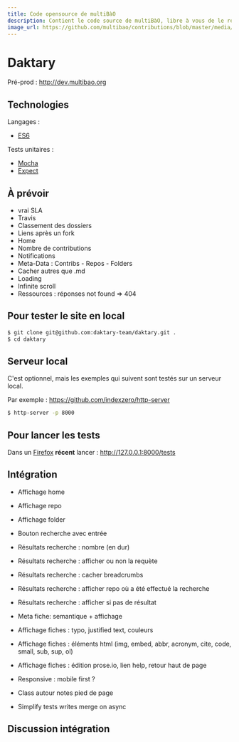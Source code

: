 ```yaml
---
title: Code opensource de multiBàO
description: Contient le code source de multiBàO, libre à vous de le réutiliser pour d'autres usages. A consulter sur GitHub.
image_url: https://github.com/multibao/contributions/blob/master/media/daktary.jpg?raw=true
---
```


# Daktary

Pré-prod : http://dev.multibao.org

## Technologies

Langages :
* [ES6](https://developer.mozilla.org/en-US/docs/Web/JavaScript/New_in_JavaScript/ECMAScript_6_support_in_Mozilla)

Tests unitaires :
* [Mocha](https://mochajs.org/)
* [Expect](https://github.com/Automattic/expect.js)

## À prévoir
* vrai SLA
* Travis
* Classement des dossiers
* Liens après un fork
* Home
* Nombre de contributions
* Notifications
* Meta-Data : Contribs - Repos - Folders
* Cacher autres que .md
* Loading
* Infinite scroll
* Ressources : réponses not found => 404

## Pour tester le site en local
```bash
$ git clone git@github.com:daktary-team/daktary.git .
$ cd daktary
```

## Serveur local
C'est optionnel, mais les exemples qui suivent sont testés sur un serveur local.

Par exemple :
https://github.com/indexzero/http-server

```bash
$ http-server -p 8000
```

## Pour lancer les tests
Dans un [Firefox](https://www.mozilla.org/fr/firefox/developer/) **récent** lancer :
http://127.0.0.1:8000/tests

## Intégration
* Affichage home
* Affichage repo
* Affichage folder
* Bouton recherche avec entrée
* Résultats recherche : nombre (en dur)
* Résultats recherche : afficher ou non la requète
* Résultats recherche : cacher breadcrumbs
* Résultats recherche : afficher repo où a été effectué la recherche
* Résultats recherche : afficher si pas de résultat
* Meta fiche: semantique + affichage
* Affichage fiches : typo, justified text, couleurs
* Affichage fiches : éléments html (img, embed, abbr, acronym, cite, code, small, sub, sup, ol)
* Affichage fiches : édition prose.io, lien help, retour haut de page
* Responsive : mobile first ?

* Class autour notes pied de page
* Simplify tests writes merge on async

## Discussion intégration
